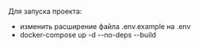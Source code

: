 Для запуска проекта:

- изменить расширение файла .env.example на .env
- docker-compose up -d --no-deps --build
